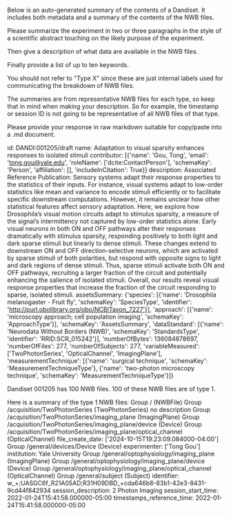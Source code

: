 
Below is an auto-generated summary of the contents of a Dandiset. It includes both metadata and a summary of the contents of the NWB files.

Please summarize the experiment in two or three paragraphs in the style of a scientific abstract touching on the likely purpose of the experiment.

Then give a description of what data are available in the NWB files.

Finally provide a list of up to ten keywords.

You should not refer to "Type X" since these are just internal labels used for communicating the breakdown of NWB files.

The summaries are from representative NWB files for each type, so keep that in mind when making your description. So for example, the timestamp or session ID is not going to be representative of all NWB files of that type.

Please provide your response in raw markdown suitable for copy/paste into a .md document.


id: DANDI:001205/draft
name: Adaptation to visual sparsity enhances responses to isolated stimuli
contributor: [{'name': 'Gou, Tong', 'email': 'tong.gou@yale.edu', 'roleName': ['dcite:ContactPerson'], 'schemaKey': 'Person', 'affiliation': [], 'includeInCitation': True}]
description: Associated Reference Publication: Sensory systems adapt their response properties to the statistics of their inputs. For instance, visual systems adapt to low-order statistics like mean and variance to encode stimuli efficiently or to facilitate specific downstream computations. However, it remains unclear how other statistical features affect sensory adaptation. Here, we explore how Drosophila’s visual motion circuits adapt to stimulus sparsity, a measure of the signal’s intermittency not captured by low-order statistics alone. Early visual neurons in both ON and OFF pathways alter their responses dramatically with stimulus sparsity, responding positively to both light and dark sparse stimuli but linearly to dense stimuli. These changes extend to downstream ON and OFF direction-selective neurons, which are activated by sparse stimuli of both polarities, but respond with opposite signs to light and dark regions of dense stimuli. Thus, sparse stimuli activate both ON and OFF pathways, recruiting a larger fraction of the circuit and potentially enhancing the salience of isolated stimuli. Overall, our results reveal visual response properties that increase the fraction of the circuit responding to sparse, isolated stimuli.
assetsSummary: {'species': [{'name': 'Drosophila melanogaster - Fruit fly', 'schemaKey': 'SpeciesType', 'identifier': 'http://purl.obolibrary.org/obo/NCBITaxon_7227'}], 'approach': [{'name': 'microscopy approach; cell population imaging', 'schemaKey': 'ApproachType'}], 'schemaKey': 'AssetsSummary', 'dataStandard': [{'name': 'Neurodata Without Borders (NWB)', 'schemaKey': 'StandardsType', 'identifier': 'RRID:SCR_015242'}], 'numberOfBytes': 136084878697, 'numberOfFiles': 277, 'numberOfSubjects': 277, 'variableMeasured': ['TwoPhotonSeries', 'OpticalChannel', 'ImagingPlane'], 'measurementTechnique': [{'name': 'surgical technique', 'schemaKey': 'MeasurementTechniqueType'}, {'name': 'two-photon microscopy technique', 'schemaKey': 'MeasurementTechniqueType'}]}

Dandiset 001205 has 100 NWB files.
100 of these NWB files are of type 1.


Here is a summary of the type 1 NWB files:
  Group / (NWBFile) 
  Group /acquisition/TwoPhotonSeries (TwoPhotonSeries) no description
  Group /acquisition/TwoPhotonSeries/imaging_plane (ImagingPlane) 
  Group /acquisition/TwoPhotonSeries/imaging_plane/device (Device) 
  Group /acquisition/TwoPhotonSeries/imaging_plane/optical_channel (OpticalChannel) 
  file_create_date: ['2024-10-15T19:23:09.084000-04:00']
  Group /general/devices/Device (Device) 
  experimenter: ['Tong Gou']
  institution: Yale University
  Group /general/optophysiology/imaging_plane (ImagingPlane) 
  Group /general/optophysiology/imaging_plane/device (Device) 
  Group /general/optophysiology/imaging_plane/optical_channel (OpticalChannel) 
  Group /general/subject (Subject) 
  identifier: w_+;UASGC6f_R21A05AD;R31H09DBD_+cda646b8-83b1-42e3-8431-9cd44f842934
  session_description: 2 Photon Imaging
  session_start_time: 2022-01-24T15:41:58.000000-05:00
  timestamps_reference_time: 2022-01-24T15:41:58.000000-05:00
